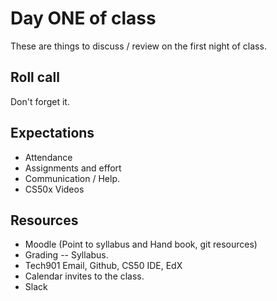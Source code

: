 # Day ONE of class

These are things to discuss / review on the first night of class.

## Roll call

Don't forget it.


## Expectations

- Attendance
- Assignments and effort
- Communication / Help.
- CS50x Videos

## Resources

- Moodle (Point to syllabus and Hand book, git resources)
- Grading -- Syllabus.
- Tech901 Email, Github, CS50 IDE, EdX
- Calendar invites to the class.
- Slack

